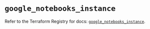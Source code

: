 # `google_notebooks_instance`

Refer to the Terraform Registry for docs: [`google_notebooks_instance`](https://registry.terraform.io/providers/hashicorp/google-beta/5.22.0/docs/resources/google_notebooks_instance).
